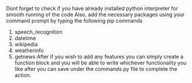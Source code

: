 Dont forget to check if you have already installed python interpreter for smooth running of the code
Also, add the necessary packages using your command prompt by typing the following pip commands
   1. speech_recognition
   2. datetime
   3. wikipedia
   4. weatherinfo
   5. getnews
After if you wish to add any features you can simply create a function block and
you will be able to write whichever functionality you like after you can save under the commands.py file
to complete the action.
